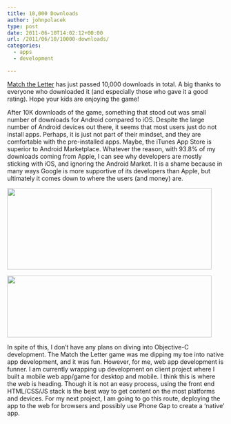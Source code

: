 ```yaml
---
title: 10,000 Downloads
author: johnpolacek
type: post
date: 2011-06-10T14:02:12+00:00
url: /2011/06/10/10000-downloads/
categories:
  - apps
  - development

---
```


<a href="http://johnpolacek.com/matchtheletter/" target="_blank" rel="noopener noreferrer">Match the Letter</a> has just passed 10,000 downloads in total. A big thanks to everyone who downloaded it (and especially those who gave it a good rating). Hope your kids are enjoying the game!

After 10K downloads of the game, something that stood out was small number of downloads for Android compared to iOS. Despite the large number of Android devices out there, it seems that most users just do not install apps. Perhaps, it is just not part of their mindset, and they are comfortable with the pre-installed apps. Maybe, the iTunes App Store is superior to Android Marketplace. Whatever the reason, with 93.8% of my downloads coming from Apple, I can see why developers are mostly sticking with iOS, and ignoring the Android Market. It is a shame because in many ways Google is more supportive of its developers than Apple, but ultimately it comes down to where the users (and money) are.

<a href="http://johnpolacek.com/wp-content/uploads/2011/06/mtl_itunes.png" rel="lightbox[263]"><img src="/img/blog/2011/06/mtl_itunes.png" alt="" title="mtl_itunes" width="474" height="189" class="alignnone size-full wp-image-270" srcset="http://johnpolacek.com/wp-content/uploads/2011/06/mtl_itunes.png 474w, http://johnpolacek.com/wp-content/uploads/2011/06/mtl_itunes-300x119.png 300w" sizes="(max-width: 474px) 100vw, 474px" /></a>

<a href="http://johnpolacek.com/wp-content/uploads/2011/06/mtl_android.png" rel="lightbox[263]"><img src="/img/blog/2011/06/mtl_android.png" alt="" title="mtl_android" width="474" height="143" class="alignnone size-full wp-image-271" srcset="http://johnpolacek.com/wp-content/uploads/2011/06/mtl_android.png 474w, http://johnpolacek.com/wp-content/uploads/2011/06/mtl_android-300x90.png 300w" sizes="(max-width: 474px) 100vw, 474px" /></a> 

In spite of this, I don&rsquo;t have any plans on diving into Objective-C development. The Match the Letter game was me dipping my toe into native app development, and it was fun. However, for me, web app development is funner. I am currently wrapping up development on client project where I built a mobile web app/game for desktop and mobile. I think this is where the web is heading. Though it is not an easy process, using the front end HTML/CSS/JS stack is the best way to get content on the most platforms and devices. For my next project, I am going to go this route, deploying the app to the web for browsers and possibly use Phone Gap to create a &lsquo;native&rsquo; app.